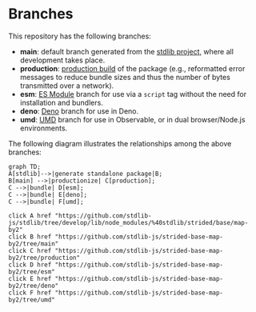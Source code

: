 <!--

@license Apache-2.0

Copyright (c) 2022 The Stdlib Authors.

Licensed under the Apache License, Version 2.0 (the "License");
you may not use this file except in compliance with the License.
You may obtain a copy of the License at

    http://www.apache.org/licenses/LICENSE-2.0

Unless required by applicable law or agreed to in writing, software
distributed under the License is distributed on an "AS IS" BASIS,
WITHOUT WARRANTIES OR CONDITIONS OF ANY KIND, either express or implied.
See the License for the specific language governing permissions and
limitations under the License.

-->

# Branches

This repository has the following branches:

-   **main**: default branch generated from the [stdlib project][stdlib-url], where all development takes place.
-   **production**: [production build][production-url] of the package (e.g., reformatted error messages to reduce bundle sizes and thus the number of bytes transmitted over a network).
-   **esm**: [ES Module][esm-url] branch for use via a `script` tag without the need for installation and bundlers.
-   **deno**: [Deno][deno-url] branch for use in Deno.
-   **umd**: [UMD][umd-url] branch for use in Observable, or in dual browser/Node.js environments.

The following diagram illustrates the relationships among the above branches:

```mermaid
graph TD;
A[stdlib]-->|generate standalone package|B;
B[main] -->|productionize| C[production];
C -->|bundle| D[esm];
C -->|bundle| E[deno];
C -->|bundle| F[umd];

click A href "https://github.com/stdlib-js/stdlib/tree/develop/lib/node_modules/%40stdlib/strided/base/map-by2"
click B href "https://github.com/stdlib-js/strided-base-map-by2/tree/main"
click C href "https://github.com/stdlib-js/strided-base-map-by2/tree/production"
click D href "https://github.com/stdlib-js/strided-base-map-by2/tree/esm"
click E href "https://github.com/stdlib-js/strided-base-map-by2/tree/deno"
click F href "https://github.com/stdlib-js/strided-base-map-by2/tree/umd"
```

[stdlib-url]: https://github.com/stdlib-js/stdlib/tree/develop/lib/node_modules/%40stdlib/strided/base/map-by2
[production-url]: https://github.com/stdlib-js/strided-base-map-by2/tree/production
[deno-url]: https://github.com/stdlib-js/strided-base-map-by2/tree/deno
[umd-url]: https://github.com/stdlib-js/strided-base-map-by2/tree/umd
[esm-url]: https://github.com/stdlib-js/strided-base-map-by2/tree/esm